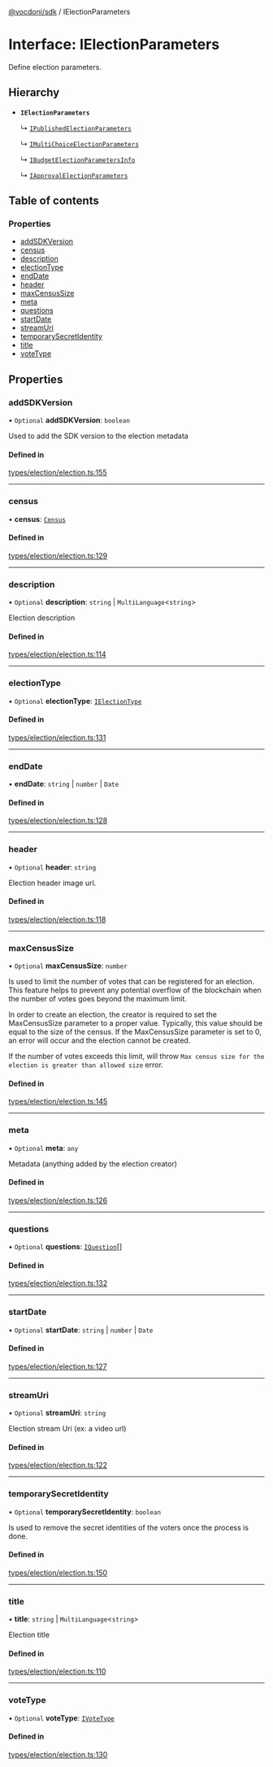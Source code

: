 [@vocdoni/sdk](/sdk) / IElectionParameters

# Interface: IElectionParameters

Define election parameters.

## Hierarchy

- **`IElectionParameters`**

  ↳ [`IPublishedElectionParameters`](IPublishedElectionParameters)

  ↳ [`IMultiChoiceElectionParameters`](IMultiChoiceElectionParameters)

  ↳ [`IBudgetElectionParametersInfo`](IBudgetElectionParametersInfo)

  ↳ [`IApprovalElectionParameters`](IApprovalElectionParameters)

## Table of contents

### Properties

- [addSDKVersion](IElectionParameters#addsdkversion)
- [census](IElectionParameters#census)
- [description](IElectionParameters#description)
- [electionType](IElectionParameters#electiontype)
- [endDate](IElectionParameters#enddate)
- [header](IElectionParameters#header)
- [maxCensusSize](IElectionParameters#maxcensussize)
- [meta](IElectionParameters#meta)
- [questions](IElectionParameters#questions)
- [startDate](IElectionParameters#startdate)
- [streamUri](IElectionParameters#streamuri)
- [temporarySecretIdentity](IElectionParameters#temporarysecretidentity)
- [title](IElectionParameters#title)
- [voteType](IElectionParameters#votetype)

## Properties

### addSDKVersion

• `Optional` **addSDKVersion**: `boolean`

Used to add the SDK version to the election metadata

#### Defined in

[types/election/election.ts:155](https://github.com/vocdoni/vocdoni-sdk/blob/1053e59/src/types/election/election.ts#L155)

___

### census

• **census**: [`Census`](../classes/Census)

#### Defined in

[types/election/election.ts:129](https://github.com/vocdoni/vocdoni-sdk/blob/1053e59/src/types/election/election.ts#L129)

___

### description

• `Optional` **description**: `string` \| `MultiLanguage`\<`string`\>

Election description

#### Defined in

[types/election/election.ts:114](https://github.com/vocdoni/vocdoni-sdk/blob/1053e59/src/types/election/election.ts#L114)

___

### electionType

• `Optional` **electionType**: [`IElectionType`](IElectionType)

#### Defined in

[types/election/election.ts:131](https://github.com/vocdoni/vocdoni-sdk/blob/1053e59/src/types/election/election.ts#L131)

___

### endDate

• **endDate**: `string` \| `number` \| `Date`

#### Defined in

[types/election/election.ts:128](https://github.com/vocdoni/vocdoni-sdk/blob/1053e59/src/types/election/election.ts#L128)

___

### header

• `Optional` **header**: `string`

Election header image url.

#### Defined in

[types/election/election.ts:118](https://github.com/vocdoni/vocdoni-sdk/blob/1053e59/src/types/election/election.ts#L118)

___

### maxCensusSize

• `Optional` **maxCensusSize**: `number`

Is used to limit the number of votes that can be registered for an election. This feature helps to prevent any
potential overflow of the blockchain when the number of votes goes beyond the maximum limit.

In order to create an election, the creator is required to set the MaxCensusSize parameter to a proper value.
Typically, this value should be equal to the size of the census. If the MaxCensusSize parameter is set to 0, an
error will occur and the election cannot be created.

If the number of votes exceeds this limit, will throw `Max census size for the election is greater than allowed
size` error.

#### Defined in

[types/election/election.ts:145](https://github.com/vocdoni/vocdoni-sdk/blob/1053e59/src/types/election/election.ts#L145)

___

### meta

• `Optional` **meta**: `any`

Metadata (anything added by the election creator)

#### Defined in

[types/election/election.ts:126](https://github.com/vocdoni/vocdoni-sdk/blob/1053e59/src/types/election/election.ts#L126)

___

### questions

• `Optional` **questions**: [`IQuestion`](IQuestion)[]

#### Defined in

[types/election/election.ts:132](https://github.com/vocdoni/vocdoni-sdk/blob/1053e59/src/types/election/election.ts#L132)

___

### startDate

• `Optional` **startDate**: `string` \| `number` \| `Date`

#### Defined in

[types/election/election.ts:127](https://github.com/vocdoni/vocdoni-sdk/blob/1053e59/src/types/election/election.ts#L127)

___

### streamUri

• `Optional` **streamUri**: `string`

Election stream Uri (ex: a video url)

#### Defined in

[types/election/election.ts:122](https://github.com/vocdoni/vocdoni-sdk/blob/1053e59/src/types/election/election.ts#L122)

___

### temporarySecretIdentity

• `Optional` **temporarySecretIdentity**: `boolean`

Is used to remove the secret identities of the voters once the process is done.

#### Defined in

[types/election/election.ts:150](https://github.com/vocdoni/vocdoni-sdk/blob/1053e59/src/types/election/election.ts#L150)

___

### title

• **title**: `string` \| `MultiLanguage`\<`string`\>

Election title

#### Defined in

[types/election/election.ts:110](https://github.com/vocdoni/vocdoni-sdk/blob/1053e59/src/types/election/election.ts#L110)

___

### voteType

• `Optional` **voteType**: [`IVoteType`](IVoteType)

#### Defined in

[types/election/election.ts:130](https://github.com/vocdoni/vocdoni-sdk/blob/1053e59/src/types/election/election.ts#L130)
